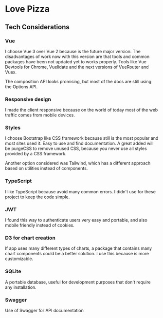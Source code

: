 # Love Pizza

## Tech Considerations

### Vue
I choose Vue 3 over Vue 2 because is the future major version. The disadvantages of work now with this version are that tools and common packages have been not updated yet to works properly. Tools like Vue Devtools for Chrome, Vuelidate and the next versions of VueRouter and Vuex.

The composition API looks promising, but most of the docs are still using the Options API.

### Responsive design
I made the client responsive because on the world of today most of the web traffic comes from mobile devices.

### Styles
I choose Bootstrap like CSS framework because still is the most popular and most sites used it. Easy to use and find documentation. A great added will be purgeCSS to remove unused CSS, because you never use all styles provided by a CSS framework.

Another option considered was Tailwind, which has a different approach based on utilities instead of components.

### TypeScript
I like TypeScript because avoid many common errors. I didn't use for these project to keep the code simple.

### JWT
I found this way to authenticate users very easy and portable, and also mobile friendly instead of cookies.

### D3 for chart creation
If app uses many different types of charts, a package that contains many chart components could be a better solution. I use this because is more customizable.

### SQLite
A portable database, useful for development purposes that don't require any installation.

### Swagger
Use of Swagger for API documentation